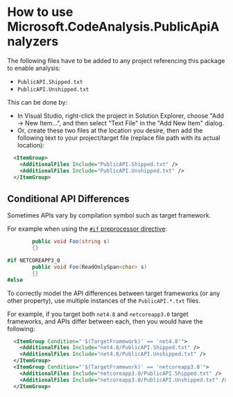 # How to use Microsoft.CodeAnalysis.PublicApiAnalyzers

The following files have to be added to any project referencing this package to enable analysis:

- `PublicAPI.Shipped.txt`
- `PublicAPI.Unshipped.txt`

This can be done by:

- In Visual Studio, right-click the project in Solution Explorer, choose "Add -> New Item...", and then select "Text File" in the "Add New Item" dialog.
- Or, create these two files at the location you desire, then add the following text to your project/target file (replace file path with its actual location):

```xml
  <ItemGroup>
    <AdditionalFiles Include="PublicAPI.Shipped.txt" />
    <AdditionalFiles Include="PublicAPI.Unshipped.txt" />
  </ItemGroup>
```

## Conditional API Differences

Sometimes APIs vary by compilation symbol such as target framework.

For example when using the [`#if` preprocessor directive](https://docs.microsoft.com/en-us/dotnet/csharp/language-reference/preprocessor-directives/preprocessor-if):

```c#
        public void Foo(string s)
        {}

#if NETCOREAPP3_0
        public void Foo(ReadOnlySpan<char> s)
        {}
#else
```

To correctly model the API differences between target frameworks (or any other property), use multiple instances of the `PublicAPI.*.txt` files.

For example, if you target both `net4.8` and `netcoreapp3.0` target frameworks, and APIs differ between each, then you would have the following:

```xml
  <ItemGroup Condition="'$(TargetFramework)' == 'net4.8'">
    <AdditionalFiles Include="net4.8/PublicAPI.Shipped.txt" />
    <AdditionalFiles Include="net4.8/PublicAPI.Unshipped.txt" />
  </ItemGroup>
  <ItemGroup Condition="'$(TargetFramework)' == 'netcoreapp3.0'">
    <AdditionalFiles Include="netcoreapp3.0/PublicAPI.Shipped.txt" />
    <AdditionalFiles Include="netcoreapp3.0/PublicAPI.Unshipped.txt" />
  </ItemGroup>
```
